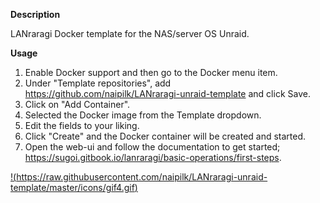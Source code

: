 **Description**

LANraragi Docker template for the NAS/server OS Unraid.

**Usage**
1. Enable Docker support and then go to the Docker menu item.
2. Under "Template repositories", add https://github.com/naipilk/LANraragi-unraid-template and click Save.
3. Click on "Add Container".
4. Selected the Docker image from the Template dropdown.
5. Edit the fields to your liking.
6. Click "Create" and the Docker container will be created and started.
7. Open the web-ui and follow the documentation to get started; https://sugoi.gitbook.io/lanraragi/basic-operations/first-steps.


[!(https://raw.githubusercontent.com/naipilk/LANraragi-unraid-template/master/icons/gif4.gif)](https://files.catbox.moe/er0suw.webm)

